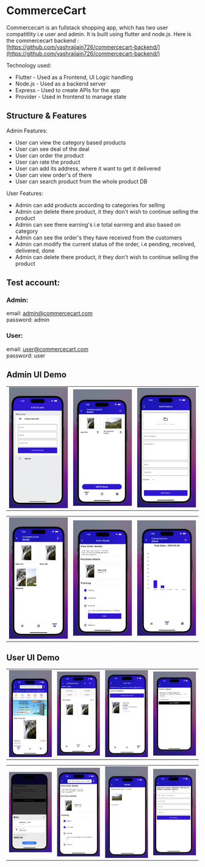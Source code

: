 # CommerceCart

Commercecart is an fullstack shopping app, which has two user compatitlity i.e user and admin. It is built using flutter and node.js.
Here is the commercecart backend :
[https://github.com/yashrajjain726/commercecart-backend/](https://github.com/yashrajjain726/commercecart-backend/)

Technology used:

- Flutter - Used as a Frontend, UI Logic handling
- Node.js - Used as a backend server
- Express - Used to create APIs for the app
- Provider - Used in frontend to manage state

## Structure & Features

Admin Features:

- User can view the category based products
- User can see deal of the deal
- User can order the product
- User can rate the product
- User can add its address, where it want to get it delivered
- User can view order's of there
- User can search product from the whole product DB

User Features:

- Admin can add products according to categories for selling
- Admin can delete there product, it they don't wish to continue selling the product
- Admin can see there earning's i.e total earning and also based on category
- Admin can see the order's they have received from the customers
- Admin can modify the current status of the order, i.e pending, received, delivered, done
- Admin can delete there product, it they don't wish to continue selling the product

## Test account:

### Admin:

email: admin@commercecart.com
<br>
password: admin

### User:

email: user@commercecart.com
<br>
password: user

## Admin UI Demo

<table>
<tr>
 <td><img src="assets/screenshots/auth.png"  alt="1" width = 300 ></td>   
  <td><img src="assets/screenshots/admin_main.png"  alt="1" width = 300></td>   
  <td><img src="assets/screenshots/admin_add_product.png"  alt="1" width = 300 ></td>   
</tr>
</table>
<table>
<tr>
 <td><img src="assets/screenshots/orders_received.png"  alt="1" width = 300 ></td>   
  <td><img src="assets/screenshots/change_order_status_admin.png"  alt="1" width = 300></td>   
  <td><img src="assets/screenshots/earning_analytics.png"  alt="1" width = 300></td>   
</tr>
</table>

## User UI Demo

<table>
<tr>
 <td><img src="assets/screenshots/user_main.png"  alt="1" width = 300 ></td>   
  <td><img src="assets/screenshots/user_account.png"  alt="1" width = 300></td>   
  <td><img src="assets/screenshots/user_cart.png"  alt="1" width = 300 ></td>     <td><img src="assets/screenshots/user_payment_details.png"  alt="1" width = 300></td>   
</tr>
</table>
<table>
<tr>

  <td><img src="assets/screenshots/user_final_pay.png"  alt="1" width = 300 ></td>   
  <td><img src="assets/screenshots/user_order_details.png"  alt="1" width = 300></td>     <td><img src="assets/screenshots/user_category_wise_product_listing.png"  alt="1" width = 300 ></td>
 <td><img src="assets/screenshots/user_change_address.png"  alt="1" width = 300 ></td>
</tr>
</table>
